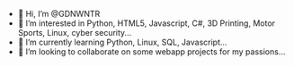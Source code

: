 - 👋 Hi, I’m @GDNWNTR
- 👀 I’m interested in Python, HTML5, Javascript, C#, 3D Printing, Motor Sports, Linux, cyber security...
- 🌱 I’m currently learning Python, Linux, SQL, Javascript...
- 💞️ I’m looking to collaborate on some webapp projects for my passions...

<!---
GDNWNTR/GDNWNTR is a ✨ special ✨ repository because its `README.md` (this file) appears on your GitHub profile.
You can click the Preview link to take a look at your changes.
--->
